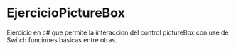 # EjercicioPictureBox
Ejercicio en c# que permite la interaccion del control pictureBox con use de Switch funciones basicas entre otras.
